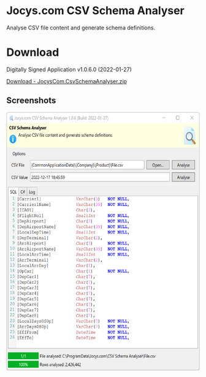 # Jocys.com CSV Schema Analyser

Analyse CSV file content and generate schema definitions.

# Download

Digitally Signed Application v1.0.6.0 (2022-01-27)

[Download - JocysCom.CsvSchemaAnalyser.zip](https://github.com/JocysCom/CsvSchemaAnalyser/releases/download/1.0.0.0/JocysCom.CsvSchemaAnalyser.zip)

## Screenshots

<img alt="Main From" src="CsvSchemaAnalyser/Documents/Images/JocysCom.CsvSchemaAnalyser.png" width="629" height="674">



